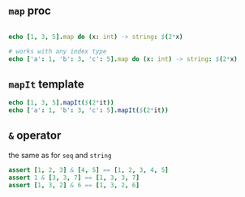 ## `map` proc

```nim

echo [1, 3, 5].map do (x: int) -> string: $(2*x)

# works with any index type
echo ['a': 1, 'b': 3, 'c': 5].map do (x: int) -> string: $(2*x)

```

## `mapIt` template

```nim
echo [1, 3, 5].mapIt($(2*it))
echo ['a': 1, 'b': 3, 'c': 5].mapIt($(2*it))
```

## `&` operator
the same as for `seq` and `string`
```nim
assert [1, 2, 3] & [4, 5] == [1, 2, 3, 4, 5]
assert 1 & [3, 3, 7] == [1, 3, 3, 7]
assert [1, 3, 2] & 6 == [1, 3, 2, 6]
```
